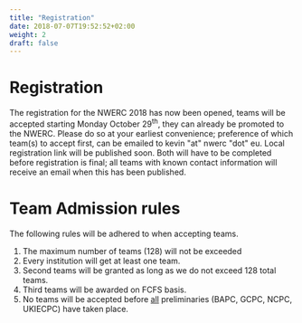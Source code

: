```yaml
---
title: "Registration"
date: 2018-07-07T19:52:52+02:00
weight: 2
draft: false
---
```

# Registration
The registration for the NWERC 2018 has now been opened, teams will be accepted starting Monday October 29<sup>th</sup>, they can already be promoted to the NWERC. Please do so at your earliest convenience; preference of which team(s) to accept first, can be emailed to kevin "at" nwerc "dot" eu. Local registration link will be published soon. Both will have to be completed before registration is final; all teams with known contact information will receive an email when this has been published.

# Team Admission rules
The following rules will be adhered to when accepting teams.

1. The maximum number of teams (128) will not be exceeded
2. Every institution will get at least one team.
3. Second teams will be granted as long as we do not exceed 128 total teams.
3. Third teams will be awarded on FCFS basis.
4. No teams will be accepted before <u>all</u> preliminaries (BAPC, GCPC, NCPC, UKIECPC) have taken place.